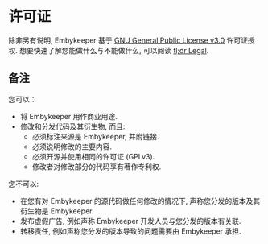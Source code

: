 # 许可证

除非另有说明, Embykeeper 基于 [GNU General Public License v3.0](https://github.com/embykeeper/embykeeper/blob/main/LICENSE) 许可证授权. 想要快速了解您能做什么与不能做什么, 可以阅读 [tl;dr Legal](https://www.tldrlegal.com/license/gnu-general-public-license-v3-gpl-3).

## 备注

您可以：

- 将 Embykeeper 用作商业用途.
- 修改和分发代码及其衍生物, 而且:
  - 必须标注来源是 Embykeeper, 并附链接.
  - 必须说明修改的主要内容.
  - 必须开源并使用相同的许可证 (GPLv3).
  - 修改者对修改部分的代码享有著作专利权.

您不可以:

- 在您有对 Embykeeper 的源代码做任何修改的情况下, 声称您分发的版本及其衍生物是 Embykeeper.
- 发布虚假广告, 例如声称 Embykeeper 开发人员与您分发的版本有关联.
- 转移责任, 例如声称您分发的版本导致的问题需要由 Embykeeper 承担.
